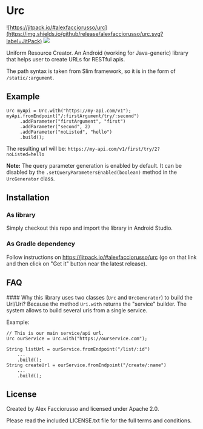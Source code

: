 # Urc
![https://jitpack.io/#alexfacciorusso/urc](https://img.shields.io/github/release/alexfacciorusso/urc.svg?label=JitPack)
![](https://img.shields.io/github/stars/alexfacciorusso/urc.svg)

Uniform Resource Creator. An Android (working for Java-generic) library that helps user to create URLs for RESTful apis.

The path syntax is taken from Slim framework, so it is in the form of `/static/:argument`.

## Example
    Urc myApi = Urc.with("https://my-api.com/v1");
    myApi.fromEndpoint("/:firstArgument/try/:second")
         .addParameter("firstArgument", "first")
         .addParameter("second", 2)
         .addParameter("noListed", "hello")
         .build();

The resulting url will be: `https://my-api.com/v1/first/try/2?noListed=hello`

**Note:** The query parameter generation is enabled by default. It can be disabled by the `.setQueryParametersEnabled(boolean)` method in the `UrcGenerator` class.

## Installation
### As library
Simply checkout this repo and import the library in Android Studio.

### As Gradle dependency
Follow instructions on https://jitpack.io/#alexfacciorusso/urc (go on that link
and then click on "Get it" button near the latest release).

## FAQ
#### Why this library uses two classes (`Urc` and `UrcGenerator`) to build the Url/Uri?
Because the method `Uri.with` returns the "service" builder. The system allows to build several uris from a single service.

Example:

    // This is our main service/api url.
    Urc ourService = Urc.with("https://ourservice.com");

    String listUrl = ourService.fromEndpoint("/list/:id")
        ...
        .build();
    String createUrl = ourService.fromEndpoint("/create/:name")
        ...
        .build();

## License
Created by Alex Facciorusso and licensed under Apache 2.0.

Please read the included LICENSE.txt file for the full terms and conditions.
